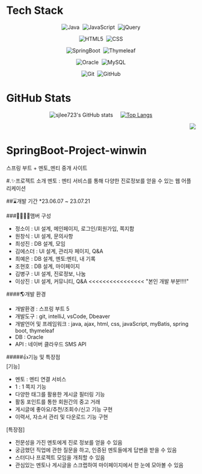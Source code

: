 # Tech Stack 
<div align="center">

![Java](https://img.shields.io/badge/java-%23ED8B00.svg?style=for-the-badge&logo=java&logoColor=white)&nbsp;
![JavaScript](https://img.shields.io/badge/javascript-%23323330.svg?style=for-the-badge&logo=javascript&logoColor=%23F7DF1E)&nbsp;
![jQuery](https://img.shields.io/badge/jquery-%230769AD.svg?style=for-the-badge&logo=jquery&logoColor=white)   

![HTML5](https://img.shields.io/badge/html5-%23E34F26.svg?style=for-the-badge&logo=html5&logoColor=white)&nbsp;
![CSS](https://img.shields.io/badge/css-%231572B6.svg?style=for-the-badge&logo=css3&logoColor=white)   

![SpringBoot](https://img.shields.io/badge/SpringBoot-%236DB33F.svg?style=for-the-badge&logo=SpringBoot&logoColor=white)&nbsp;
![Thymeleaf](https://img.shields.io/badge/Thymeleaf-%23005C0F.svg?style=for-the-badge&logo=Thymeleaf&logoColor=white)   

![Oracle](https://img.shields.io/badge/Oracle-F80000?style=for-the-badge&logo=oracle&logoColor=white)&nbsp;
![MySQL](https://img.shields.io/badge/mysql-%2300f.svg?style=for-the-badge&logo=mysql&logoColor=white)      

![Git](https://img.shields.io/badge/git-%23F05033.svg?style=for-the-badge&logo=git&logoColor=white)&nbsp;
![GitHub](https://img.shields.io/badge/github-%23121011.svg?style=for-the-badge&logo=github&logoColor=white)

</div>

# GitHub Stats
<div align="center">
  
![sjlee723's GitHub stats](https://github-readme-stats.vercel.app/api?username=sjlee723&theme=ocean_dark&show_icons=true)&nbsp;&nbsp;&nbsp;&nbsp; 
[![Top Langs](https://github-readme-stats.vercel.app/api/top-langs/?username=sjlee723&layout=compact&theme=ocean_dark&langs_count=11)](https://github.com/anuraghazra/github-readme-stats)
  
</div>

<div align="right">
  
[![](https://visitcount.itsvg.in/api?id=CJH0120&icon=7&color=6)](https://visitcount.itsvg.in)
   
</div>

<!--
**sjlee723/sjlee723** is a ✨ _special_ ✨ repository because its `README.md` (this file) appears on your GitHub profile.

Here are some ideas to get you started:

- 🔭 I’m currently working on ...
- 🌱 I’m currently learning ...
- 👯 I’m looking to collaborate on ...
- 🤔 I’m looking for help with ...
- 💬 Ask me about ...
- 📫 How to reach me: ...
- 😄 Pronouns: ...
- ⚡ Fun fact: ...
-->


# SpringBoot-Project-winwin
스프링 부트 + 멘토_멘티 중개 사이트

#.✨프로젝트 소개
멘토 : 멘티 서비스를 통해 다양한 진로정보를 얻을 수 있는 웹 어플리케이션
<br>

##⌛개발 기간
*23.06.07 ~ 23.07.21

###👨‍👩‍👧‍👦맴버 구성
- 정소이 : UI 설계, 메인페이지, 로그인/회원가입, 쪽지함
- 원창식 : UI 설계, 문의사항
- 최성진 : DB 설계, 모임
- 김에스더 : UI 설계, 관리자 페이지, Q&A
- 최예은 : DB 설계, 멘토:멘티, 내 기록
- 조현호 : DB 설계, 마이페이지
- 김병구 : UI 설계, 진로정보, 나눔
- 이상진 : UI 설계, 커뮤니티, Q&A  <<<<<<<<<<<<<<<< "본인 개발 부분!!!!"

####🌎개발 환경
- 개발환경 : 스프링 부트 5
- 개발도구 : git, intelliJ, vsCode, Dbeaver
- 개발언어 및 프레임워크 : java, ajax, html, css, javaScript, myBatis, spring boot, thymeleaf
- DB : Oracle
- API : 네이버 클라우드 SMS API

#####👍기능 및 특장점<br>
[기능]
- 멘토 : 멘티 연결 서비스
- 1 : 1 쪽지 기능
- 다양한 태그를 활용한 게시글 필터링 기능
- 활동 포인트를 통한 회원간의 중고 거래
- 게시글에 좋아요/추천/조회수/신고 기능 구현
- 이력서, 자소서 관리 및 다운로드 기능 구현

[특장점]
- 전문성을 가진 멘토에게 진로 정보를 얻을 수 있음
- 궁금했던 직업에 관한 질문을 하고, 인증된 멘토들에게 답변을 받을 수 있음
- 스터디나 프로젝트 모임을 개최할 수 있음
- 관심있는 멘토나 게시글을 스크랩하여 마이페이지에서 한 눈에 모아볼 수 있음

